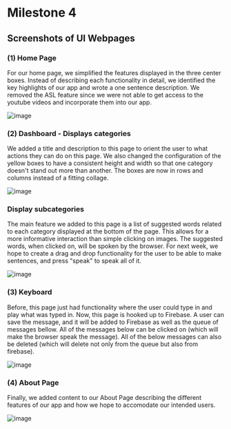# Milestone 4

## Screenshots of UI Webpages

### (1) Home Page
For our home page, we simplified the features displayed in the three center boxes. Instead of describing each functionality in detail, 
we identified the key highlights of our app and wrote a one sentence description. We removed the ASL feature since we were not able to get access to the youtube videos and incorporate them into our app. 

![image](https://drive.google.com/uc?export=view&id=1ta8vSm5mGWSRazDNvi9YnjSoM01ymB4p)

### (2) Dashboard - Displays categories
We added a title and description to this page to orient the user to what actions they can do on this page. We also changed the configuration of the yellow boxes to have a consistent height and width so that one category doesn't stand out more than another. The boxes are now in rows and columns instead of a fitting collage.

![image](https://drive.google.com/uc?export=view&id=1AY-2ZZJPjBgglfeBubhSmF1Z0GWu0DUo)

### Display subcategories
The main feature we added to this page is a list of suggested words related to each category displayed at the bottom of the page. This allows for a more informative interaction than simple clicking on images.  The suggested words, when clicked on, will be spoken by the browser. For next week, we hope to create a drag and drop functionality for the user to be able to make sentences, and press "speak" to speak all of it.

![image](https://drive.google.com/uc?export=view&id=1SmIU6iyEOU2XOFmSgejXpcE5wnPTXd6x)

### (3) Keyboard
Before, this page just had functionality where the user could type in and play what was typed in. Now, this page is hooked up to Firebase. A user can save the message, and it will be added to Firebase as well as the queue of messages bellow. All of the messages below can be clicked on (which will make the browser speak the message). All of the below messages can also be deleted (which will delete not only from the queue but also from firebase).

![image](https://drive.google.com/uc?export=view&id=1pUFeU6ZkIkmVpUwHkny_W_gFOE2ki2T_)

### (4) About Page
Finally, we added content to our About Page describing the different features of our app and how we hope to accomodate our intended users.

![image](https://drive.google.com/uc?export=view&id=1LrB58UL2yXbLrYc5BZJ5t41zClEW1zTV)
